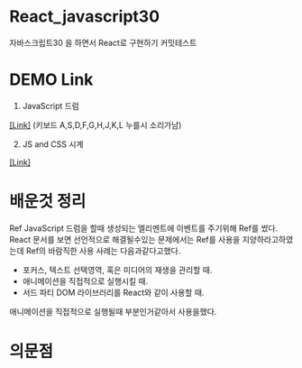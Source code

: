# React_javascript30
자바스크립트30 을 하면서 React로 구현하기 커밋테스트




# DEMO Link

1. JavaScript 드럼 

[[Link]](http://heejune.kr/react_project/javascript30/1/) 
(키보드 A,S,D,F,G,H,J,K,L 누를시 소리가남) 

2. JS and CSS 시계

[[Link]](http://heejune.kr/react_project/javascript30/2/) 











# 배운것 정리


Ref
JavaScript 드럼을 할때 생성되는 엘리멘트에 이벤트를 주기위해 Ref를 썼다.
React 문서를 보면 선언적으로 해결될수있는 문제에서는 Ref를 사용을 지양하라고하였는데
Ref의 바람직한 사용 사례는 다음과같다고했다.
* 포커스, 텍스트 선택영역, 혹은 미디어의 재생을 관리할 때.
* 애니메이션을 직접적으로 실행시킬 때.
* 서드 파티 DOM 라이브러리를 React와 같이 사용할 때.

 애니메이션을 직접적으로 실행될때 부분인거같아서 사용을했다.


 # 의문점 
